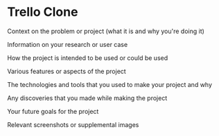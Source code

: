 # Trello Clone

Context on the problem or project (what it is and why you're doing it)

Information on your research or user case

How the project is intended to be used or could be used

Various features or aspects of the project

The technologies and tools that you used to make your project and why

Any discoveries that you made while making the project

Your future goals for the project

Relevant screenshots or supplemental images
